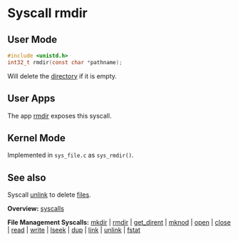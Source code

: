 # Syscall rmdir

## User Mode

```C
#include <unistd.h>
int32_t rmdir(const char *pathname);
```

Will delete the [directory](../file_system/directory.md) if it is empty.

## User Apps

The app [rmdir](../../userspace/bin/rmdir.md) exposes this syscall.

## Kernel Mode

Implemented in `sys_file.c` as `sys_rmdir()`. 

## See also

Syscall [unlink](unlink.md) to delete [files](../file_system/file.md).

**Overview:** [syscalls](syscalls.md)

**File Management Syscalls:** [mkdir](mkdir.md) | [rmdir](rmdir.md) | [get_dirent](get_dirent.md) | [mknod](mknod.md) | [open](open.md) | [close](close.md) | [read](read.md) | [write](write.md) | [lseek](lseek.md) | [dup](dup.md) | [link](link.md) | [unlink](unlink.md) | [fstat](fstat.md)
